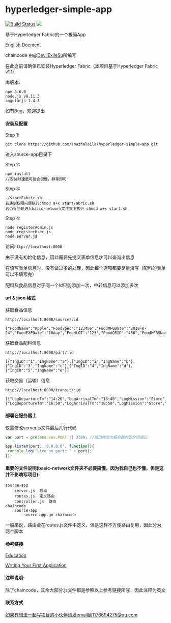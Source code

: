 # hyperledger-simple-app

[![Build Status](https://travis-ci.org/zhazhalaila/hyperledger-simple-app.svg?branch=master)](https://travis-ci.org/zhazhalaila/hyperledger-simple-app) ![](https://img.shields.io/badge/language-javascript-blue.svg)

基于Hyperledger Fabric的一个极简App

[English Docment](https://github.com/zhazhalaila/hyperledger-simple-app/blob/master/EN_DOC.md)

chaincode 由@[DevilExileSu](https://github.com/DevilExileSu)所编写

在此之前请确保已安装Hyperledger Fabric（本项目基于Hyperledger Fabric v1.1)

库版本:

  ```
  npm 5.6.0
  node.js v8.11.3
  angularjs 1.4.3
  ```
  
如有Bug，欢迎提出

<h4>安装及配置</h4>

Step 1:
  ```
  git clone https://github.com/zhazhalaila/hyperledger-simple-app.git
  ```
 
进入source-app目录下
  
Step 2:
  ```
  npm install
  //安装时速度可能会很慢，静等即可
  ```
  
Step 3:
  ```
  ./startFabric.sh
  若遇到权限问题执行chmod a+x startFabric.sh
  若仍有问题进入basic-network文件夹下执行 chmod a+x start.sh
  ```

 Step 4:
   ```
   node registerAdmin.js
   node registerUser.js
   node server.js
   ```

访问`http://localhost:8000`

由于没有初始化信息，因此需要先提交表单信息才可以查询出信息

在填写表单信息时，没有做过多的处理，因此每个选项都要尽量填写（配料的表单可以不填写完）

配料及食品信息对于同一个Id只能添加一次，中转信息可以添加多次

<h4>url & json 格式</h4>

获取食品信息

`http://localhost:8000/source/:id`

```
{"FoodName":"Apple","FoodSpec":"123456","FoodMFGDate":"2018-8-24","FoodEXPDate":"10day","FoodLOT":"123","FoodQSID":"456","FoodMFRSName":"lalala","FoodProPrice":"2","FoodProPlace":"zhengzhou"}
```

获取食品配料信息

`http://localhost:8000/part/:id`

 ```
 [{"IngID":"1","IngName":"a"},{"IngID":"2","IngName":"b"},{"IngID":"3","IngName":"c"},{"IngID":"4","IngName":"d"},{"IngID":"5","IngName":"e"}]
 ```
 
 获取交易（运输）信息
 
 `http://localhost:8000/transit/:id`
 
 ```
 [{"LogDepartureTm":"14:20","LogArrivalTm":"16:40","LogMission":"Store","LogDeparturePl":"zhengzhou","LogDest":"wuhan","LogToSeller":"lalala","LogStorageTm":"1day","LogMOT":"truck","LogCopName":"shunfeng","LogCost":"10"},{"LogDepartureTm":"16:50","LogArrivalTm":"18:50","LogMission":"Store","LogDeparturePl":"wuhan","LogDest":"guangzhou","LogToSeller":"lalala","LogStorageTm":"1day","LogMOT":"truck","LogCopName":"shunfeng","LogCost":"10"}]
 ```
 
 <h4>部署在服务器上</h4>
 
 仅需修改server.js文件最后几行代码
 
 ```javascript
var port = process.env.PORT || 3389; //端口修改为服务器的安全组端口

app.listen(port, '0.0.0.0', function(){
  console.log("Live on port: " + port);
});
 ```
 
 <h4>重要的文件说明(basic-network文件夹不必要搞懂，因为我自己也不懂，但是这并不影响写项目):</h4>
 
 ```
 source-app
     server.js  启动
     routes.js  定义路由
     controller.js  路由
 chaincode
     source-app
         source-app.go chaincode
 ```
 
 一般来说，路由会在routes.js文件中定义，但是这样不方便路由复用，因此分为两个脚本
 
<h4>参考链接</h4>

   [Education](https://github.com/hyperledger/education/tree/master/LFS171x)
  
   [Writing Your First Application](https://hyperledger-fabric.readthedocs.io/en/release-1.1/write_first_app.html)
  

<h4>注释说明:</h4>

除了chaincode，其余大部分.js文件都是参照以上参考链接所写，因此注释为英文

<h4>联系方式</h4>

如果有想法一起写项目的小伙伴请发email到1176694275@qq.com
